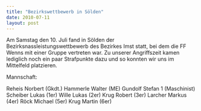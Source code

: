 ```yaml
---
title: "Bezirkswettbewerb in Sölden"
date: 2010-07-11
layout: post
---
```


Am Samstag den 10. Juli fand in Sölden der Bezirksnassleistungswettbewerb des Bezirkes Imst statt, bei dem die FF Wenns mit einer Gruppe vertreten war. Zu unserer Angriffszeit kamen lediglich noch ein paar Strafpunkte dazu und so konnten wir uns im Mittelfeld platzieren.

Mannschaft:

Reheis Norbert (Gkdt.)
Hammerle Walter (ME)
Gundolf Stefan 1 (Maschinist)
Scheiber Lukas (1er)
Wille Lukas (2er)
Krug Robert (3er)
Larcher Markus (4er)
Röck Michael (5er)
Krug Martin (6er)